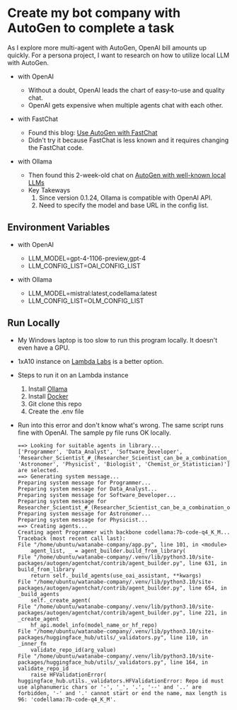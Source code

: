 # Create my bot company with AutoGen to complete a task

As I explore more multi-agent with AutoGen, OpenAI bill amounts up quickly. For a persona project, I want to research on how to utilize local LLM with AutoGen.

* with OpenAI
    - Without a doubt, OpenAI leads the chart of easy-to-use and quality chat.
    - OpenAI gets expensive when multiple agents chat with each other.

* with FastChat
    - Found this blog: [Use AutoGen with FastChat](https://microsoft.github.io/autogen/blog/2023/07/14/Local-LLMs/)
    - Didn't try it because FastChat is less known and it requires changing the FastChat code. 

* with Ollama
    - Then found this 2-week-old chat on [AutoGen with well-known local LLMs](https://gist.github.com/mberman84/ea207e7d9e5f8c5f6a3252883ef16df3)
    - Key Takeways
        1. Since version 0.1.24, Ollama is compatible with OpenAI API.
        2. Need to specify the model and base URL in the config list.

## Environment Variables

* with OpenAI
    - LLM_MODEL=gpt-4-1106-preview,gpt-4
    - LLM_CONFIG_LIST=OAI_CONFIG_LIST

* with Ollama
    - LLM_MODEL=mistral:latest,codellama:latest
    - LLM_CONFIG_LIST=OLM_CONFIG_LIST

## Run Locally

* My Windows laptop is too slow to run this program locally. It doesn't even have a GPU.
* 1xA10 instance on [Lambda Labs](https://cloud.lambdalabs.com/instances) is a better option.
* Steps to run it on an Lambda instance 
    1. Install [Ollama](https://ollama.com/download/linux) 
    2. Install [Docker](https://docs.docker.com/engine/install/ubuntu/) 
    3. Git clone this repo 
    4. Create the .env file
* Run into this error and don't know what's wrong. The same script runs fine with OpenAI. The sample py file runs OK locally.

    ```
    ==> Looking for suitable agents in library...
    ['Programmer', 'Data_Analyst', 'Software_Developer', 'Researcher_Scientist_#_(Researcher_Scientist_can_be_a_combination_of_Environmental_Scientist', 'Astronomer', 'Physicist', 'Biologist', 'Chemist_or_Statistician)'] are selected.
    ==> Generating system message...
    Preparing system message for Programmer...
    Preparing system message for Data_Analyst...
    Preparing system message for Software_Developer...
    Preparing system message for Researcher_Scientist_#_(Researcher_Scientist_can_be_a_combination_of_Environmental_Scientist...
    Preparing system message for Astronomer...
    Preparing system message for Physicist...
    ==> Creating agents...
    Creating agent Programmer with backbone codellama:7b-code-q4_K_M...
    Traceback (most recent call last):
    File "/home/ubuntu/watanabe-company/app.py", line 101, in <module>
        agent_list, _ = agent_builder.build_from_library(
    File "/home/ubuntu/watanabe-company/.venv/lib/python3.10/site-packages/autogen/agentchat/contrib/agent_builder.py", line 631, in build_from_library
        return self._build_agents(use_oai_assistant, **kwargs)
    File "/home/ubuntu/watanabe-company/.venv/lib/python3.10/site-packages/autogen/agentchat/contrib/agent_builder.py", line 654, in _build_agents
        self._create_agent(
    File "/home/ubuntu/watanabe-company/.venv/lib/python3.10/site-packages/autogen/agentchat/contrib/agent_builder.py", line 221, in _create_agent
        hf_api.model_info(model_name_or_hf_repo)
    File "/home/ubuntu/watanabe-company/.venv/lib/python3.10/site-packages/huggingface_hub/utils/_validators.py", line 110, in _inner_fn
        validate_repo_id(arg_value)
    File "/home/ubuntu/watanabe-company/.venv/lib/python3.10/site-packages/huggingface_hub/utils/_validators.py", line 164, in validate_repo_id
        raise HFValidationError(
    huggingface_hub.utils._validators.HFValidationError: Repo id must use alphanumeric chars or '-', '_', '.', '--' and '..' are forbidden, '-' and '.' cannot start or end the name, max length is 96: 'codellama:7b-code-q4_K_M'.
    ```